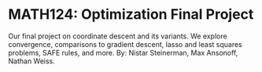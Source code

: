 # MATH124: Optimization Final Project

Our final project on coordinate descent and its variants. We explore convergence, comparisons to gradient descent, lasso and least squares problems, SAFE rules, and more.
By: Nistar Steinerman, Max Ansonoff, Nathan Weiss.

